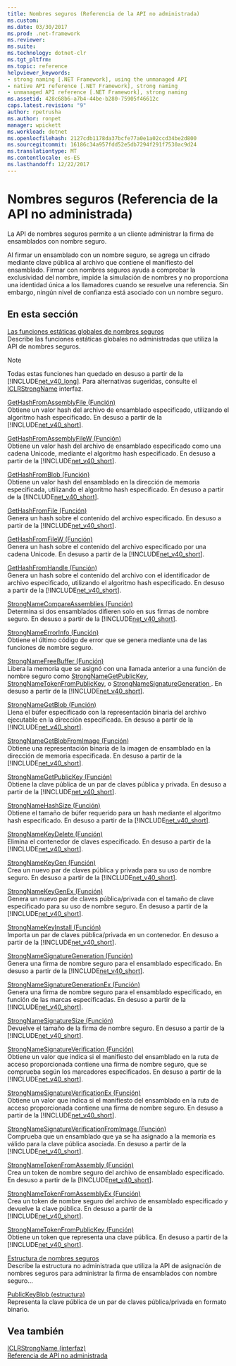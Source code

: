 ```yaml
---
title: Nombres seguros (Referencia de la API no administrada)
ms.custom: 
ms.date: 03/30/2017
ms.prod: .net-framework
ms.reviewer: 
ms.suite: 
ms.technology: dotnet-clr
ms.tgt_pltfrm: 
ms.topic: reference
helpviewer_keywords:
- strong naming [.NET Framework], using the unmanaged API
- native API reference [.NET Framework], strong naming
- unmanaged API reference [.NET Framework], strong naming
ms.assetid: 428c68b6-a7b4-44be-b280-75905f46612c
caps.latest.revision: "9"
author: rpetrusha
ms.author: ronpet
manager: wpickett
ms.workload: dotnet
ms.openlocfilehash: 2127cdb1178da37bcfe77a0e1a02ccd34be2d800
ms.sourcegitcommit: 16186c34a957fdd52e5db7294f291f7530ac9d24
ms.translationtype: MT
ms.contentlocale: es-ES
ms.lasthandoff: 12/22/2017
---
```

# <a name="strong-naming-unmanaged-api-reference"></a>Nombres seguros (Referencia de la API no administrada)
La API de nombres seguros permite a un cliente administrar la firma de ensamblados con nombre seguro.  
  
 Al firmar un ensamblado con un nombre seguro, se agrega un cifrado mediante clave pública al archivo que contiene el manifiesto del ensamblado. Firmar con nombres seguros ayuda a comprobar la exclusividad del nombre, impide la simulación de nombres y no proporciona una identidad única a los llamadores cuando se resuelve una referencia. Sin embargo, ningún nivel de confianza está asociado con un nombre seguro.  
  
## <a name="in-this-section"></a>En esta sección  
 [Las funciones estáticas globales de nombres seguros](http://msdn.microsoft.com/en-us/efa715df-e8cc-48f2-9ec4-26586f0dc8d0)  
 Describe las funciones estáticas globales no administradas que utiliza la API de nombres seguros.  
  
> [!NOTE]
>  Todas estas funciones han quedado en desuso a partir de la [!INCLUDE[net_v40_long](../../../../includes/net-v40-long-md.md)]. Para alternativas sugeridas, consulte el [ICLRStrongName](../../../../docs/framework/unmanaged-api/hosting/iclrstrongname-interface.md) interfaz.  
  
 [GetHashFromAssemblyFile (Función)](../../../../docs/framework/unmanaged-api/strong-naming/gethashfromassemblyfile-function.md)  
 Obtiene un valor hash del archivo de ensamblado especificado, utilizando el algoritmo hash especificado. En desuso a partir de la [!INCLUDE[net_v40_short](../../../../includes/net-v40-short-md.md)].  
  
 [GetHashFromAssemblyFileW (Función)](../../../../docs/framework/unmanaged-api/strong-naming/gethashfromassemblyfilew-function.md)  
 Obtiene un valor hash del archivo de ensamblado especificado como una cadena Unicode, mediante el algoritmo hash especificado. En desuso a partir de la [!INCLUDE[net_v40_short](../../../../includes/net-v40-short-md.md)].  
  
 [GetHashFromBlob (Función)](../../../../docs/framework/unmanaged-api/strong-naming/gethashfromblob-function.md)  
 Obtiene un valor hash del ensamblado en la dirección de memoria especificada, utilizando el algoritmo hash especificado. En desuso a partir de la [!INCLUDE[net_v40_short](../../../../includes/net-v40-short-md.md)].  
  
 [GetHashFromFile (Función)](../../../../docs/framework/unmanaged-api/strong-naming/gethashfromfile-function.md)  
 Genera un hash sobre el contenido del archivo especificado.  En desuso a partir de la [!INCLUDE[net_v40_short](../../../../includes/net-v40-short-md.md)].  
  
 [GetHashFromFileW (Función)](../../../../docs/framework/unmanaged-api/strong-naming/gethashfromfilew-function.md)  
 Genera un hash sobre el contenido del archivo especificado por una cadena Unicode. En desuso a partir de la [!INCLUDE[net_v40_short](../../../../includes/net-v40-short-md.md)].  
  
 [GetHashFromHandle (Función)](../../../../docs/framework/unmanaged-api/strong-naming/gethashfromhandle-function.md)  
 Genera un hash sobre el contenido del archivo con el identificador de archivo especificado, utilizando el algoritmo hash especificado.  En desuso a partir de la [!INCLUDE[net_v40_short](../../../../includes/net-v40-short-md.md)].  
  
 [StrongNameCompareAssemblies (Función)](../../../../docs/framework/unmanaged-api/strong-naming/strongnamecompareassemblies-function.md)  
 Determina si dos ensamblados difieren solo en sus firmas de nombre seguro. En desuso a partir de la [!INCLUDE[net_v40_short](../../../../includes/net-v40-short-md.md)].  
  
 [StrongNameErrorInfo (Función)](../../../../docs/framework/unmanaged-api/strong-naming/strongnameerrorinfo-function.md)  
 Obtiene el último código de error que se genera mediante una de las funciones de nombre seguro.  
  
 [StrongNameFreeBuffer (Función)](../../../../docs/framework/unmanaged-api/strong-naming/strongnamefreebuffer-function.md)  
 Libera la memoria que se asignó con una llamada anterior a una función de nombre seguro como [StrongNameGetPublicKey](../../../../docs/framework/unmanaged-api/strong-naming/strongnamegetpublickey-function.md), [StrongNameTokenFromPublicKey](../../../../docs/framework/unmanaged-api/strong-naming/strongnametokenfrompublickey-function.md), o [StrongNameSignatureGeneration ](../../../../docs/framework/unmanaged-api/strong-naming/strongnamesignaturegeneration-function.md).   En desuso a partir de la [!INCLUDE[net_v40_short](../../../../includes/net-v40-short-md.md)].  
  
 [StrongNameGetBlob (Función)](../../../../docs/framework/unmanaged-api/strong-naming/strongnamegetblob-function.md)  
 Llena el búfer especificado con la representación binaria del archivo ejecutable en la dirección especificada. En desuso a partir de la [!INCLUDE[net_v40_short](../../../../includes/net-v40-short-md.md)].  
  
 [StrongNameGetBlobFromImage (Función)](../../../../docs/framework/unmanaged-api/strong-naming/strongnamegetblobfromimage-function.md)  
 Obtiene una representación binaria de la imagen de ensamblado en la dirección de memoria especificada. En desuso a partir de la [!INCLUDE[net_v40_short](../../../../includes/net-v40-short-md.md)].  
  
 [StrongNameGetPublicKey (Función)](../../../../docs/framework/unmanaged-api/strong-naming/strongnamegetpublickey-function.md)  
 Obtiene la clave pública de un par de claves pública y privada. En desuso a partir de la [!INCLUDE[net_v40_short](../../../../includes/net-v40-short-md.md)].  
  
 [StrongNameHashSize (Función)](../../../../docs/framework/unmanaged-api/strong-naming/strongnamehashsize-function.md)  
 Obtiene el tamaño de búfer requerido para un hash mediante el algoritmo hash especificado.  En desuso a partir de la [!INCLUDE[net_v40_short](../../../../includes/net-v40-short-md.md)].  
  
 [StrongNameKeyDelete (Función)](../../../../docs/framework/unmanaged-api/strong-naming/strongnamekeydelete-function.md)  
 Elimina el contenedor de claves especificado. En desuso a partir de la [!INCLUDE[net_v40_short](../../../../includes/net-v40-short-md.md)].  
  
 [StrongNameKeyGen (Función)](../../../../docs/framework/unmanaged-api/strong-naming/strongnamekeygen-function.md)  
 Crea un nuevo par de claves pública y privada para su uso de nombre seguro.  En desuso a partir de la [!INCLUDE[net_v40_short](../../../../includes/net-v40-short-md.md)].  
  
 [StrongNameKeyGenEx (Función)](../../../../docs/framework/unmanaged-api/strong-naming/strongnamekeygenex-function.md)  
 Genera un nuevo par de claves pública/privada con el tamaño de clave especificado para su uso de nombre seguro. En desuso a partir de la [!INCLUDE[net_v40_short](../../../../includes/net-v40-short-md.md)].  
  
 [StrongNameKeyInstall (Función)](../../../../docs/framework/unmanaged-api/strong-naming/strongnamekeyinstall-function.md)  
 Importa un par de claves pública/privada en un contenedor.  En desuso a partir de la [!INCLUDE[net_v40_short](../../../../includes/net-v40-short-md.md)].  
  
 [StrongNameSignatureGeneration (Función)](../../../../docs/framework/unmanaged-api/strong-naming/strongnamesignaturegeneration-function.md)  
 Genera una firma de nombre seguro para el ensamblado especificado.   En desuso a partir de la [!INCLUDE[net_v40_short](../../../../includes/net-v40-short-md.md)].  
  
 [StrongNameSignatureGenerationEx (Función)](../../../../docs/framework/unmanaged-api/strong-naming/strongnamesignaturegenerationex-function.md)  
 Genera una firma de nombre seguro para el ensamblado especificado, en función de las marcas especificadas.    En desuso a partir de la [!INCLUDE[net_v40_short](../../../../includes/net-v40-short-md.md)].  
  
 [StrongNameSignatureSize (Función)](../../../../docs/framework/unmanaged-api/strong-naming/strongnamesignaturesize-function.md)  
 Devuelve el tamaño de la firma de nombre seguro. En desuso a partir de la [!INCLUDE[net_v40_short](../../../../includes/net-v40-short-md.md)].  
  
 [StrongNameSignatureVerification (Función)](../../../../docs/framework/unmanaged-api/strong-naming/strongnamesignatureverification-function.md)  
 Obtiene un valor que indica si el manifiesto del ensamblado en la ruta de acceso proporcionada contiene una firma de nombre seguro, que se comprueba según los marcadores especificados. En desuso a partir de la [!INCLUDE[net_v40_short](../../../../includes/net-v40-short-md.md)].  
  
 [StrongNameSignatureVerificationEx (Función)](../../../../docs/framework/unmanaged-api/strong-naming/strongnamesignatureverificationex-function.md)  
 Obtiene un valor que indica si el manifiesto del ensamblado en la ruta de acceso proporcionada contiene una firma de nombre seguro.  En desuso a partir de la [!INCLUDE[net_v40_short](../../../../includes/net-v40-short-md.md)].  
  
 [StrongNameSignatureVerificationFromImage (Función)](../../../../docs/framework/unmanaged-api/strong-naming/strongnamesignatureverificationfromimage-function.md)  
 Comprueba que un ensamblado que ya se ha asignado a la memoria es válido para la clave pública asociada. En desuso a partir de la [!INCLUDE[net_v40_short](../../../../includes/net-v40-short-md.md)].  
  
 [StrongNameTokenFromAssembly (Función)](../../../../docs/framework/unmanaged-api/strong-naming/strongnametokenfromassembly-function.md)  
 Crea un token de nombre seguro del archivo de ensamblado especificado.  En desuso a partir de la [!INCLUDE[net_v40_short](../../../../includes/net-v40-short-md.md)].  
  
 [StrongNameTokenFromAssemblyEx (Función)](../../../../docs/framework/unmanaged-api/strong-naming/strongnametokenfromassemblyex-function.md)  
 Crea un token de nombre seguro del archivo de ensamblado especificado y devuelve la clave pública. En desuso a partir de la [!INCLUDE[net_v40_short](../../../../includes/net-v40-short-md.md)].  
  
 [StrongNameTokenFromPublicKey (Función)](../../../../docs/framework/unmanaged-api/strong-naming/strongnametokenfrompublickey-function.md)  
 Obtiene un token que representa una clave pública. En desuso a partir de la [!INCLUDE[net_v40_short](../../../../includes/net-v40-short-md.md)].  
  
 [Estructura de nombres seguros](http://msdn.microsoft.com/en-us/4b041a2f-fd12-4b91-aacd-bc3b34a5124d)  
 Describe la estructura no administrada que utiliza la API de asignación de nombres seguros para administrar la firma de ensamblados con nombre seguro...  
  
 [PublicKeyBlob (estructura)](../../../../docs/framework/unmanaged-api/strong-naming/publickeyblob-structure.md)  
 Representa la clave pública de un par de claves pública/privada en formato binario.  
  
## <a name="see-also"></a>Vea también  
 [ICLRStrongName (interfaz)](../../../../docs/framework/unmanaged-api/hosting/iclrstrongname-interface.md)  
 [Referencia de API no administrada](../../../../docs/framework/unmanaged-api/index.md)
